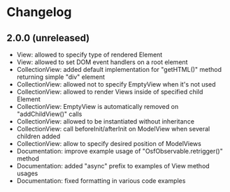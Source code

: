 # Changelog

## 2.0.0 (unreleased)

- View: allowed to specify type of rendered Element
- View: allowed to set DOM event handlers on a root element
- CollectionView: added default implementation for "getHTML()" method returning simple "div" element
- CollectionView: allowed not to specify EmptyView when it's not used
- CollectionView: allowed to render Views inside of specified child Element
- CollectionView: EmptyView is automatically removed on "addChildView()" calls
- CollectionView: allowed to be instantiated without inheritance
- CollectionView: call beforeInit/afterInit on ModelView when several children added
- CollectionView: allow to specify desired position of ModelViews
- Documentation: improve example usage of "OsfObservable.retrigger()" method
- Documentation: added "async" prefix to examples of View method usages
- Documentation: fixed formatting in various code examples
